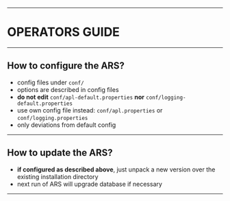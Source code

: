 ----
# OPERATORS GUIDE #


----
## How to configure the ARS? ##

  - config files under `conf/`
  - options are described in config files
  - **do not edit** `conf/apl-default.properties` **nor** `conf/logging-default.properties`
  - use own config file instead: `conf/apl.properties` or `conf/logging.properties`
  - only deviations from default config

----
## How to update the ARS? ##

  - **if configured as described above**, just unpack a new version over the existing installation directory
  - next run of ARS will upgrade database if necessary
  
----
